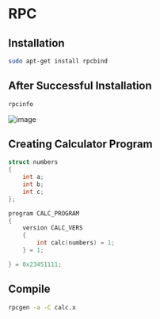 # RPC

## Installation

```bash
sudo apt-get install rpcbind
```

## After Successful Installation 

```bash
rpcinfo
```

![image](https://user-images.githubusercontent.com/52845731/150816460-c695270b-b538-4822-a3b6-2eb05fcbbfa0.png)


## Creating Calculator Program

```c
struct numbers
{
	int a;
	int b;
	int c;
};

program CALC_PROGRAM
{
	version CALC_VERS
	{
		int calc(numbers) = 1;
	} = 1;	

} = 0x23451111;
```

## Compile 

```bash
rpcgen -a -C calc.x
```
